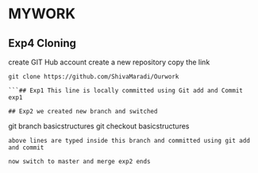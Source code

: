 # MYWORK
## Exp4 Cloning 
create GIT Hub account 
create a new repository
copy the link
```
git clone https://github.com/ShivaMaradi/Ourwork

```## Exp1 This line is locally committed using Git add and Commit exp1

## Exp2 we created new branch and switched 
```
git branch basicstructures
git checkout basicstructures
```
above lines are typed inside this branch and committed using git add 
and commit

now switch to master and merge exp2 ends 